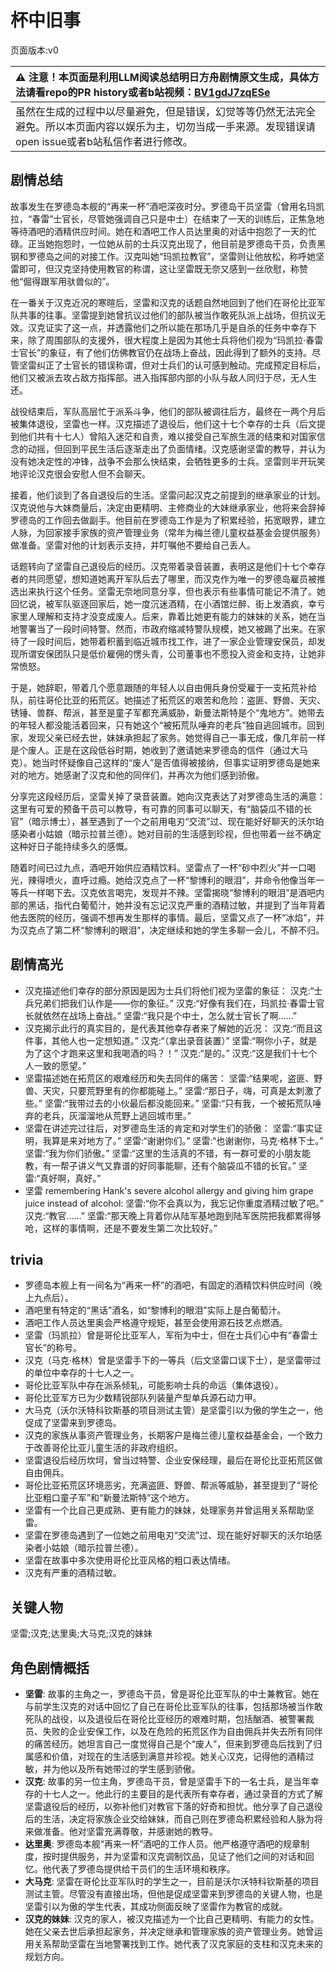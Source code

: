 # 杯中旧事
页面版本:v0
 

| :warning: 注意！本页面是利用LLM阅读总结明日方舟剧情原文生成，具体方法请看repo的PR history或者b站视频：[BV1gdJ7zqESe](https://www.bilibili.com/video/BV1gdJ7zqESe/)         |
|:----------------------------|
| 虽然在生成的过程中以尽量避免，但是错误，幻觉等等仍然无法完全避免。所以本页面内容以娱乐为主，切勿当成一手来源。发现错误请open issue或者b站私信作者进行修改。|



## 剧情总结
故事发生在罗德岛本舰的“再来一杯”酒吧深夜时分。罗德岛干员坚雷（曾用名玛凯拉，“春雷”士官长，尽管她强调自己只是中士）在结束了一天的训练后，正焦急地等待酒吧的酒精供应时间。她在和酒吧工作人员达里奥的对话中抱怨了一天的忙碌。正当她抱怨时，一位她从前的士兵汉克出现了，他目前是罗德岛干员，负责黑钢和罗德岛之间的对接工作。汉克叫她“玛凯拉教官”，坚雷则让他放松，称呼她坚雷即可，但汉克坚持使用教官的称谓，这让坚雷既无奈又感到一丝欣慰，称赞他“倔得跟军用驮兽似的”。

在一番关于汉克近况的寒暄后，坚雷和汉克的话题自然地回到了他们在哥伦比亚军队共事的往事。坚雷提到她曾抗议过他们的部队被当作敢死队派上战场，但抗议无效。汉克证实了这一点，并透露他们之所以能在那场几乎是自杀的任务中幸存下来，除了周围部队的支援外，很大程度上是因为其他士兵将他们视为“玛凯拉·春雷士官长”的象征，有了他们仿佛教官仍在战场上奋战，因此得到了额外的支持。尽管坚雷纠正了士官长的错误称谓，但对士兵们的认可感到触动。完成预定目标后，他们又被派去攻占敌方指挥部。进入指挥部内部的小队与敌人同归于尽，无人生还。

战役结束后，军队高层忙于派系斗争，他们的部队被调往后方，最终在一两个月后被集体退役，坚雷也一样。汉克描述了退役后，他们这十七个幸存的士兵（后文提到他们共有十七人）曾陷入迷茫和自责，难以接受自己军旅生涯的结束和对国家信念的动摇，但回到平民生活后逐渐走出了负面情绪。汉克感谢坚雷的教导，并认为没有她决定性的冲锋，战争不会那么快结束，会牺牲更多的士兵。坚雷则半开玩笑地评论汉克很会安慰人但不会聊天。

接着，他们谈到了各自退役后的生活。坚雷问起汉克之前提到的继承家业的计划。汉克说他与大妹商量后，决定由更精明、主修商业的大妹继承家业，他将来会辞掉罗德岛的工作回去做副手。他目前在罗德岛工作是为了积累经验，拓宽眼界，建立人脉，为回家接手家族的资产管理业务（常年为梅兰德儿童权益基金会提供服务）做准备。坚雷对他的计划表示支持，并叮嘱他不要给自己丢人。

话题转向了坚雷自己退役后的经历。汉克带着录音装置，表明这是他们十七个幸存者的共同愿望，想知道她离开军队后去了哪里，而汉克作为唯一的罗德岛雇员被推选出来执行这个任务。坚雷无奈地同意分享，但也表示有些事情可能记不清了。她回忆说，被军队驱逐回家后，她一度沉迷酒精，在小酒馆烂醉、街上发酒疯，幸亏家里人理解和支持才没变成废人。后来，靠着比她更有能力的妹妹的关系，她在当地警署当了一段时间特警。然而，市政府缩减特警队规模，她又被踢了出来。在家待了一段时间后，她带着积蓄到临近城市找工作，进了一家企业管理安保员，却发现所谓安保团队只是低价雇佣的愣头青，公司董事也不愿投入资金和支持，让她非常愤怒。

于是，她辞职，带着几个愿意跟随的年轻人以自由佣兵身份受雇于一支拓荒补给队，前往哥伦比亚的拓荒区。她描述了拓荒区的艰苦和危险：盗匪、野兽、天灾、锈锤、兽群、帮派，甚至是童子军都充满威胁，新曼法斯特是个“鬼地方”。她带去的年轻人都没能活着回来，只有她这个“被拓荒队唾弃的老兵”独自逃回城市。回到家，发现父亲已经去世，妹妹承担起了家务。她觉得自己一事无成，像几年前一样是个废人。正是在这段低谷时期，她收到了邀请她来罗德岛的信件（通过大马克）。她当时怀疑像自己这样的“废人”是否值得被接纳，但事实证明罗德岛是她来对的地方。她感谢了汉克和他的同伴们，并再次为他们感到骄傲。

分享完这段经历后，坚雷关掉了录音装置。她向汉克表达了对罗德岛生活的满意：这里有可爱的预备干员可以教导，有可靠的同事可以聊天，有“脑袋瓜不错的长官”（暗示博士），甚至遇到了一个之前用电刃“交流”过、现在能好好聊天的沃尔珀感染者小姑娘（暗示拉普兰德）。她对目前的生活感到珍视，但也带着一丝不确定这种好日子能持续多久的感慨。

随着时间已过九点，酒吧开始供应酒精饮料。坚雷点了一杯“砂中烈火”并一口喝光，辣得喷火，直呼过瘾。她给汉克点了一杯“黎博利的眼泪”，并命令他像当年一等兵一样喝下去。汉克依言喝完，发现并不辣。坚雷揭晓“黎博利的眼泪”是酒吧内部的黑话，指代白葡萄汁，她并没有忘记汉克严重的酒精过敏，并提到了当年背着他去医院的经历，强调不想再发生那样的事情。最后，坚雷又点了一杯“冰焰”，并为汉克点了第二杯“黎博利的眼泪”，决定继续和她的学生多聊一会儿，不醉不归。
## 剧情高光
- 汉克描述他们幸存的部分原因是因为士兵们将他们视为坚雷的象征：
汉克:“士兵兄弟们把我们认作是——你的象征。”
汉克:“好像有我们在，玛凯拉·春雷士官长就依然在战场上奋战。”
坚雷:“我只是个中士，怎么就士官长了啊......”
- 汉克揭示此行的真实目的，是代表其他幸存者来了解她的近况：
汉克:“而且这件事，其他人也一定想知道。”
汉克:“（拿出录音装置）”
坚雷:“啊你小子，就是为了这个才跑来这里和我喝酒的吗？！”
汉克:“是的。”
汉克:“这是我们十七个人一致的愿望。”
- 坚雷描述她在拓荒区的艰难经历和失去同伴的痛苦：
坚雷:“结果呢，盗匪、野兽、天灾，只要荒野里有的你都能碰上。”
坚雷:“那日子，嗨，可真是太刺激了些。”
坚雷:“我带过去的小伙最后都没能回来。”
坚雷:“只有我，一个被拓荒队唾弃的老兵，灰溜溜地从荒野上逃回城市里。”
- 坚雷在讲述完过往后，对罗德岛生活的肯定和对学生们的骄傲：
坚雷:“事实证明，我算是来对地方了。”
坚雷:“谢谢你们。”
坚雷:“也谢谢你，马克·格林下士。”
坚雷:“我为你们骄傲。”
坚雷:“这里的生活真的不错，有一群可爱的小朋友能教，有一帮子讲义气又靠谱的好同事能聊，还有个脑袋瓜不错的长官。”
坚雷:“真好啊，真好。”
- 坚雷 remembering Hank's severe alcohol allergy and giving him grape juice instead of alcohol:
坚雷:“你不会真以为，我忘记你重度酒精过敏了吧。”
汉克:“教官......”
坚雷:“那天晚上背着你从陆军基地跑到陆军医院把我都累得够呛，这样的事情啊，还是不要发生第二次比较好。”
## trivia
- 罗德岛本舰上有一间名为“再来一杯”的酒吧，有固定的酒精饮料供应时间（晚上九点后）。
- 酒吧里有特定的“黑话”酒名，如“黎博利的眼泪”实际上是白葡萄汁。
- 酒吧工作人员达里奥会严格遵守规矩，甚至会使用源石技艺点燃酒。
- 坚雷（玛凯拉）曾是哥伦比亚军人，军衔为中士，但在士兵们心中有“春雷士官长”的称号。
- 汉克（马克·格林）曾是坚雷手下的一等兵（后文坚雷口误下士），是坚雷带过的单位中幸存的十七人之一。
- 哥伦比亚军队中存在派系倾轧，可能影响士兵的命运（集体退役）。
- 哥伦比亚军方已为少数精锐部队列装量产型单兵源石动力甲。
- 大马克（沃尔沃特科钦斯基的项目测试主管）是坚雷引以为傲的学生之一，他促成了坚雷来到罗德岛。
- 汉克的家族从事资产管理业务，长期客户是梅兰德儿童权益基金会，一个致力于改善哥伦比亚儿童生活的非政府组织。
- 坚雷退役后经历坎坷，曾当过特警、企业安保经理，最后在哥伦比亚拓荒区做自由佣兵。
- 哥伦比亚拓荒区环境恶劣，充满盗匪、野兽、帮派等威胁，甚至提到了“哥伦比亚粗口童子军”和“新曼法斯特”这个地方。
- 坚雷有一个比自己更成熟、更有能力的妹妹，处理家务并曾运用关系帮助坚雷。
- 坚雷在罗德岛遇到了一位她之前用电刃“交流”过、现在能好好聊天的沃尔珀感染者小姑娘（暗示拉普兰德）。
- 坚雷在故事中多次使用哥伦比亚风格的粗口表达情绪。
- 汉克有严重的酒精过敏。
## 关键人物
坚雷;汉克;达里奥;大马克;汉克的妹妹
## 角色剧情概括
-   **坚雷**: 故事的主角之一，罗德岛干员，曾是哥伦比亚军队的中士兼教官。她在与前学生汉克的对话中回忆了自己在哥伦比亚军队的往事，包括那场被当作敢死队的战役，以及退役后在哥伦比亚经历的艰难时期，包括酗酒、被警署裁员、失败的企业安保工作，以及在危险的拓荒区作为自由佣兵并失去所有同伴的痛苦经历。她坦言自己一度觉得自己是个“废人”，但来到罗德岛后找到了归属感和价值，对现在的生活感到满意并珍视。她关心汉克，记得他的酒精过敏，并为他以及所有她带过的学生感到骄傲。
-   **汉克**: 故事的另一位主角，罗德岛干员，曾是坚雷手下的一名士兵，是当年幸存的十七人之一。他此行的主要目的是代表所有幸存者，通过录音的方式了解坚雷退役后的经历，以弥补他们对教官下落的好奇和担忧。他分享了自己退役后的生活，决定将家族企业交给妹妹，而自己则在罗德岛积累经验和人脉为将来做准备。他对坚雷充满尊敬，并感谢她的教导。
-   **达里奥**: 罗德岛本舰“再来一杯”酒吧的工作人员。他严格遵守酒吧的规章制度，按时提供服务，并为坚雷和汉克调制饮品，见证了他们之间的对话和回忆。他代表了罗德岛提供给干员们的生活环境和秩序。
-   **大马克**: 坚雷在哥伦比亚军队时的学生之一，目前是沃尔沃特科钦斯基的项目测试主管。尽管没有直接出场，但他是促成坚雷来到罗德岛的关键人物，也是坚雷引以为傲的学生代表，其成功侧面反映了坚雷作为教官的成就。
-   **汉克的妹妹**: 汉克的家人，被汉克描述为一个比自己更精明、有能力的女性。她在父亲去世后承担起家务，并决定继承和管理家族的资产管理业务。她曾运用关系帮助坚雷在当地警署找到工作。她代表了汉克家庭的支柱和汉克未来的规划方向。